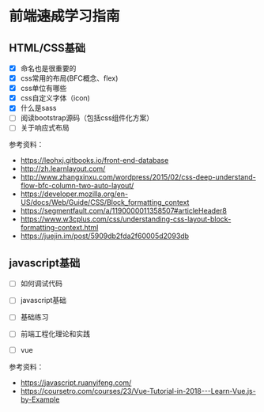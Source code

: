 # 前端<del>速成</del>学习指南

## HTML/CSS基础

- [x] 命名也是很重要的
- [x] css常用的布局(BFC概念、flex)
- [x] css单位有哪些
- [x] css自定义字体（icon)
- [x] 什么是sass
- [ ] 阅读bootstrap源码（包括css组件化方案）
- [ ] 关于响应式布局

参考资料：

* https://leohxj.gitbooks.io/front-end-database
* http://zh.learnlayout.com/
* http://www.zhangxinxu.com/wordpress/2015/02/css-deep-understand-flow-bfc-column-two-auto-layout/
* https://developer.mozilla.org/en-US/docs/Web/Guide/CSS/Block_formatting_context
* https://segmentfault.com/a/1190000011358507#articleHeader8
* https://www.w3cplus.com/css/understanding-css-layout-block-formatting-context.html
* https://juejin.im/post/5909db2fda2f60005d2093db


## javascript基础

- [ ] 如何调试代码
- [ ] javascript基础
- [ ] 基础练习
- [ ] 前端工程化理论和实践
- [ ] vue


参考资料：

* https://javascript.ruanyifeng.com/
* https://coursetro.com/courses/23/Vue-Tutorial-in-2018---Learn-Vue.js-by-Example
